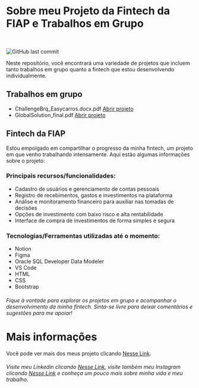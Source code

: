 # Sobre meu Projeto da Fintech da FIAP e Trabalhos em Grupo
<br>

![GitHub last commit](https://img.shields.io/github/last-commit/LuisCrespoDev/Projeto-Fintech-FIAP)

Neste repositório, você encontrará uma variedade de projetos que incluem tanto trabalhos em grupo quanto a fintech que estou desenvolvendo individualmente.

## Trabalhos em grupo

- ChallengeBrq_Easycarros.docx.pdf [Abrir projeto](https://github.com/LuisCrespoDev/Projeto-Fintech-FIAP/blob/main/docs/ChallengeBrq_Easycarros.docx.pdf)
- GlobalSolution_final.pdf [Abrir projeto](https://github.com/LuisCrespoDev/Projeto-Fintech-FIAP/blob/main/docs/GlobalSolution_final.pdf)

## Fintech da FIAP

Estou empolgado em compartilhar o progresso da minha fintech, um projeto em que venho trabalhando intensamente. Aqui estão algumas informações sobre o projeto:

### Principais recursos/funcionalidades:

- Cadastro de usuários e gerenciamento de contas pessoais
- Registro de recebimentos, gastos e investimentos na plataforma
- Análise e monitoramento financeiro para auxiliar nas tomadas de decisões
- Opções de investimento com baixo risco e alta rentabilidade
- Interface de compra de investimentos de forma simples e segura

### Tecnologias/Ferramentas utilizadas até o momento:

- Notion
- Figma
- Oracle SQL Developer Data Modeler
- VS Code
- HTML
- CSS
- Bootstrap

###### Fique à vontade para explorar os projetos em grupo e acompanhar o desenvolvimento da minha fintech. Sinta-se livre para deixar comentários e sugestões para me apoiar!

# Mais informações
Você pode ver mais dos meus projeto clicando [Nesse Link](https://github.com/LuisCrespoDev).

###### Visite meu Linkedin clicando [Nesse Link](https://www.linkedin.com/in/luiscrespodev/), visite também meu Instagram clicando [Nesse Link](https://www.instagram.com/luishtcrespo/) e conheça um pouco mais sobre minha vida e meu trabalho.
